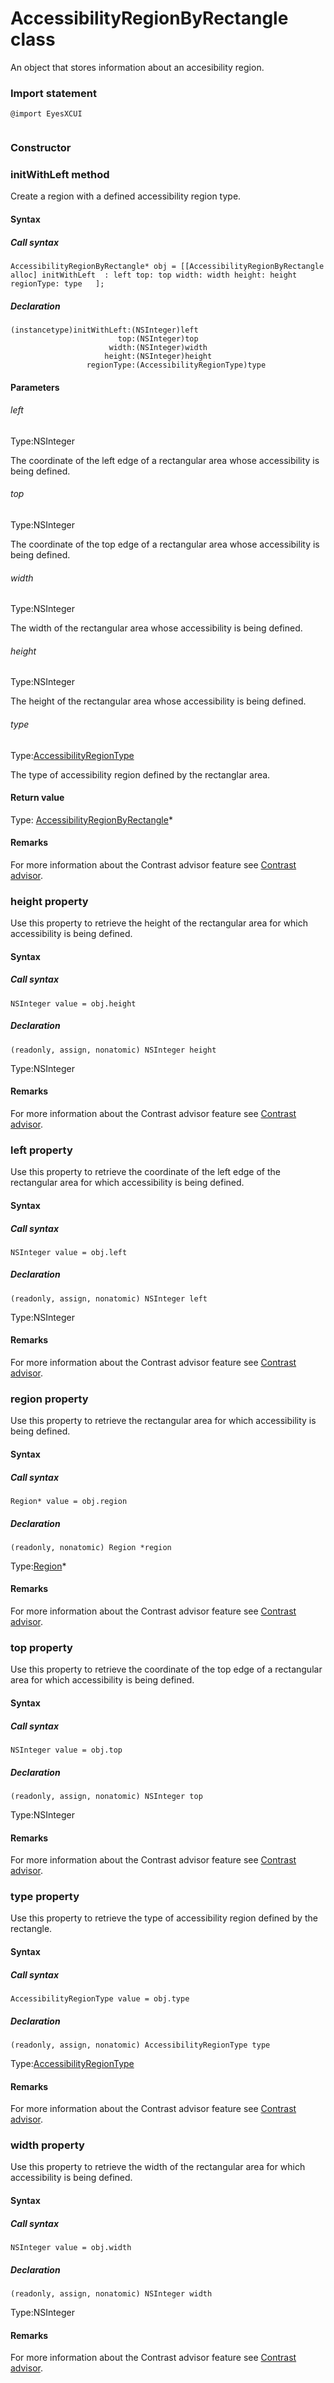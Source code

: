# AccessibilityRegionByRectangle class
An object that stores information about an accesibility region.
 
 ### Import statement 
``` 
@import EyesXCUI
 
 ``` 
### Constructor 
### initWithLeft method
Create a region with a defined accessibility region type.

#### Syntax 
 ##### Call syntax 
 ``` 
AccessibilityRegionByRectangle* obj = [[AccessibilityRegionByRectangle alloc] initWithLeft  : left top: top width: width height: height regionType: type   ];
 ``` 
 
 ##### Declaration 
 ``` 
(instancetype)initWithLeft:(NSInteger)left
                         top:(NSInteger)top
                       width:(NSInteger)width
                      height:(NSInteger)height
                  regionType:(AccessibilityRegionType)type 
 ``` 

 #### Parameters 
 ###### left 
  
 Type:NSInteger 
  
 The coordinate of the left edge of a rectangular area whose accessibility is being defined. 
  
  ###### top 
  
 Type:NSInteger 
  
 The coordinate of the top edge of a rectangular area whose accessibility is being defined. 
  
  ###### width 
  
 Type:NSInteger 
  
 The width of the rectangular area whose accessibility is being defined. 
  
  ###### height 
  
 Type:NSInteger 
  
 The height of the rectangular area whose accessibility is being defined. 
  
  ###### type 
  
 Type:[AccessibilityRegionType](./accessibilityregiontype) 
  
 The type of accessibility region defined by the rectanglar area. 
  
 #### Return value 
Type: [AccessibilityRegionByRectangle](./accessibilityregion)\*

 #### Remarks 
For more information about the Contrast advisor feature see [Contrast advisor](https://applitools.com/docs/features/contrast-accessibility.html).
        

 
 ### height property
Use this property to retrieve the height of the rectangular area for which accessibility is being defined.

#### Syntax 
 ##### Call syntax 
 ``` 
NSInteger value = obj.height
 ``` 
 
 ##### Declaration 
 ``` 
 (readonly, assign, nonatomic) NSInteger height 
 ``` 
 
 Type:NSInteger

 #### Remarks 
For more information about the Contrast advisor feature see [Contrast advisor](https://applitools.com/docs/features/contrast-accessibility.html). 
 ### left property
Use this property to retrieve the coordinate of the left edge of the rectangular area for which accessibility is being defined.

#### Syntax 
 ##### Call syntax 
 ``` 
NSInteger value = obj.left
 ``` 
 
 ##### Declaration 
 ``` 
 (readonly, assign, nonatomic) NSInteger left 
 ``` 
 
 Type:NSInteger

 #### Remarks 
For more information about the Contrast advisor feature see [Contrast advisor](https://applitools.com/docs/features/contrast-accessibility.html). 
 ### region property
Use this property to retrieve the rectangular area for which accessibility is being defined.

#### Syntax 
 ##### Call syntax 
 ``` 
Region* value = obj.region
 ``` 
 
 ##### Declaration 
 ``` 
 (readonly, nonatomic) Region *region 
 ``` 
 
 Type:[Region](./region)\*

 #### Remarks 
For more information about the Contrast advisor feature see [Contrast advisor](https://applitools.com/docs/features/contrast-accessibility.html). 
 ### top property
Use this property to retrieve the coordinate of the top edge of a rectangular area for which accessibility is being defined.

#### Syntax 
 ##### Call syntax 
 ``` 
NSInteger value = obj.top
 ``` 
 
 ##### Declaration 
 ``` 
 (readonly, assign, nonatomic) NSInteger top 
 ``` 
 
 Type:NSInteger

 #### Remarks 
For more information about the Contrast advisor feature see [Contrast advisor](https://applitools.com/docs/features/contrast-accessibility.html). 
 ### type property
Use this property to retrieve the type of accessibility region defined by the rectangle.

#### Syntax 
 ##### Call syntax 
 ``` 
AccessibilityRegionType value = obj.type
 ``` 
 
 ##### Declaration 
 ``` 
 (readonly, assign, nonatomic) AccessibilityRegionType type 
 ``` 
 
 Type:[AccessibilityRegionType](./accessibilityregiontype)
        
 ####  Remarks 
For more information about the Contrast advisor feature see [Contrast advisor](https://applitools.com/docs/features/contrast-accessibility.html). 
 ### width property
Use this property to retrieve the width of the rectangular area for which accessibility is being defined.

#### Syntax 
 ##### Call syntax 
 ``` 
NSInteger value = obj.width
 ``` 
 
 ##### Declaration 
 ``` 
 (readonly, assign, nonatomic) NSInteger width 
 ``` 
 
 Type:NSInteger

 #### Remarks 
For more information about the Contrast advisor feature see [Contrast advisor](https://applitools.com/docs/features/contrast-accessibility.html).